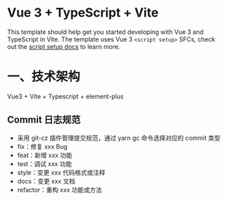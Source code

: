 # Vue 3 + TypeScript + Vite

This template should help get you started developing with Vue 3 and TypeScript in Vite. The template uses Vue 3 `<script setup>` SFCs, check out the [script setup docs](https://v3.vuejs.org/api/sfc-script-setup.html#sfc-script-setup) to learn more.

# 一、技术架构

Vue3 + Vite + Typescript + element-plus

## Commit 日志规范

- 采用 git-cz 插件管理提交规范，通过 yarn gc 命令选择对应的 commit 类型
- fix：修复 xxx Bug
- feat：新增 xxx 功能
- test：调试 xxx 功能
- style：变更 xxx 代码格式或注释
- docs：变更 xxx 文档
- refactor：重构 xxx 功能或方法
